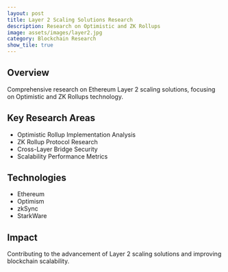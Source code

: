 ```yaml
---
layout: post
title: Layer 2 Scaling Solutions Research
description: Research on Optimistic and ZK Rollups
image: assets/images/layer2.jpg
category: Blockchain Research
show_tile: true
---
```


## Overview
Comprehensive research on Ethereum Layer 2 scaling solutions, focusing on Optimistic and ZK Rollups technology.

## Key Research Areas
- Optimistic Rollup Implementation Analysis
- ZK Rollup Protocol Research
- Cross-Layer Bridge Security
- Scalability Performance Metrics

## Technologies
- Ethereum
- Optimism
- zkSync
- StarkWare

## Impact
Contributing to the advancement of Layer 2 scaling solutions and improving blockchain scalability. 